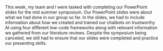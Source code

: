 This week, my team and I were tasked with completing our PowerPoint slides for the mid summer symposium. Our PowerPoint slides were about what 
we had done in our group so far. In the slides, we had to include information about how we created and trained our chatbots on trustworthy AI 
using four different low-code frameworks along with relevant information we gathered from our literature reviews. Despite the symposium being 
canceled, we still had to ensure that our slides were completed and practice our presenting skills.
